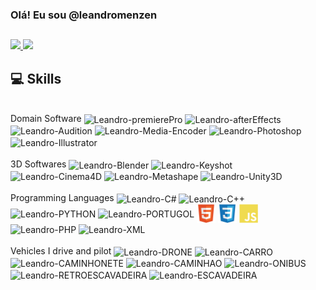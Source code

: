 ### Olá! Eu sou @leandromenzen

<!--
- 🔭 I’m currently working on ...
- 🌱 I’m currently learning ...
- 👯 I’m looking to collaborate on ...
- 🤔 I’m looking for help with ...
- 💬 Ask me about ...
- 📫 How to reach me: ...
- 😄 Pronouns: ...
- ⚡ Fun fact: ...
-->

##
<div>
  <a href="https://github.com/leandromenzen">
   <img height="150em" src="https://github-readme-stats.vercel.app/api?username=leandromenzen&show_icons=true&theme=dracula"/>
   <img height="150em" src="https://github-readme-stats.vercel.app/api/top-langs/?username=leandromenzen&layout=compact&langs_count=9&theme=dracula"/>
  </a>
</div>

## 💻 Skills
  <div style="display: inline_block"><br>
  Domain Software
  <img align="center" alt="Leandro-premierePro" height="30" width="30" src="https://upload.wikimedia.org/wikipedia/commons/4/40/Adobe_Premiere_Pro_CC_icon.svg" >
  <img align="center" alt="Leandro-afterEffects" height="30" width="30" src="https://upload.wikimedia.org/wikipedia/commons/thumb/c/cb/Adobe_After_Effects_CC_icon.svg/512px-Adobe_After_Effects_CC_icon.svg.png" >
  <img align="center" alt="Leandro-Audition" height="30" width="30" src="https://upload.wikimedia.org/wikipedia/commons/0/0e/Adobe_Audition_CC_icon_%282020%29.svg" >
  <img align="center" alt="Leandro-Media-Encoder" height="30" width="30" src="https://upload.wikimedia.org/wikipedia/commons/5/5a/Adobe_Media_Encoder_Icon.svg" >
  <img align="center" alt="Leandro-Photoshop" height="30" width="30" src="https://upload.wikimedia.org/wikipedia/commons/a/af/Adobe_Photoshop_CC_icon.svg" >
  <img align="center" alt="Leandro-Illustrator" height="30" width="30" src="https://upload.wikimedia.org/wikipedia/commons/f/fb/Adobe_Illustrator_CC_icon.svg" >

  <div style="display: inline_block"><br>
  3D Softwares
  <img align="center" alt="Leandro-Blender" height="30" width="30" src="https://upload.wikimedia.org/wikipedia/commons/0/0c/Blender_logo_no_text.svg" >
  <img align="center" alt="Leandro-Keyshot" height="30" width="30" src="https://media.keyshot.com/uploads/2018/10/keyshot-icon-256.png" >
  <img align="center" alt="Leandro-Cinema4D" height="30" width="30" src="https://img.utdstc.com/icon/596/766/59676653263343aad87c6a2a751b8f9be4ca49df3e5ce8899010b5af2256a8a5:100">
 <img align="center" alt="Leandro-Metashape" height="30" width="30" src="https://yt3.googleusercontent.com/ytc/APkrFKb3ge47Wf6G6OqEd2JlQ4qTD0K4spvM-b0mgWG4Dg=s900-c-k-c0x00ffffff-no-rj">
 <img align="center" alt="Leandro-Unity3D" height="30" width="30" src="https://i.redd.it/8n6x4gk2pnr71.png">

<div style="display: inline_block"><br>
  Programming Languages
  <img align="center" alt="Leandro-C#" height="30" width="30" src="https://cdn-icons-png.flaticon.com/512/6132/6132221.png">
  <img align="center" alt="Leandro-C++" height="30" width="30" src="https://cdn-icons-png.flaticon.com/512/6132/6132222.png">
  <img align="center" alt="Leandro-PYTHON" height="30" width="30" src="https://upload.wikimedia.org/wikipedia/commons/thumb/1/1f/Python_logo_01.svg/800px-Python_logo_01.svg.png">
  <img align="center" alt="Leandro-PORTUGOL" height="30" width="30" src="https://univali-lite.github.io/Portugol-Studio/assets/img/logo.png">
  <img align="center" alt="Leandro-HTML" height="30" width="30" src="https://raw.githubusercontent.com/devicons/devicon/master/icons/html5/html5-original.svg">
  <img align="center" alt="Leandro-CSS" height="30" width="30" src="https://raw.githubusercontent.com/devicons/devicon/master/icons/css3/css3-original.svg">
  <img align="center" alt="Leandro-Js" height="30" width="30" src="https://raw.githubusercontent.com/devicons/devicon/master/icons/javascript/javascript-plain.svg">
  <img align="center" alt="Leandro-PHP" height="30" width="30" src="https://www.php.net//images/logos/new-php-logo.svg">
  <img align="center" alt="Leandro-XML" height="30" width="30" src="https://cdn-icons-png.flaticon.com/128/9412/9412973.png">

<div style="display: inline_block"><br>
  Vehicles I drive and pilot
  <img align="center" alt="Leandro-DRONE" height="30" width="40" src="https://seeklogo.com/images/D/dji-logo-300C779B44-seeklogo.com.png">
   <img align="center" alt="Leandro-CARRO" height="30" width="30" src="https://cdn-icons-png.flaticon.com/512/2554/2554936.png">
    <img align="center" alt="Leandro-CAMINHONETE" height="30" width="30" src="https://cdn-icons-png.flaticon.com/512/123/123919.png">
     <img align="center" alt="Leandro-CAMINHAO" height="30" width="30" src="https://cdn-icons-png.flaticon.com/512/726/726455.png">
      <img align="center" alt="Leandro-ONIBUS" height="30" width="30" src="https://cdn-icons-png.flaticon.com/512/6556/6556198.png">
       <img align="center" alt="Leandro-RETROESCAVADEIRA" height="30" width="30" src="https://cdn-icons-png.flaticon.com/512/10541/10541020.png">
        <img align="center" alt="Leandro-ESCAVADEIRA" height="30" width="30" src="https://cdn-icons-png.flaticon.com/512/3417/3417056.png">
        
</div>
